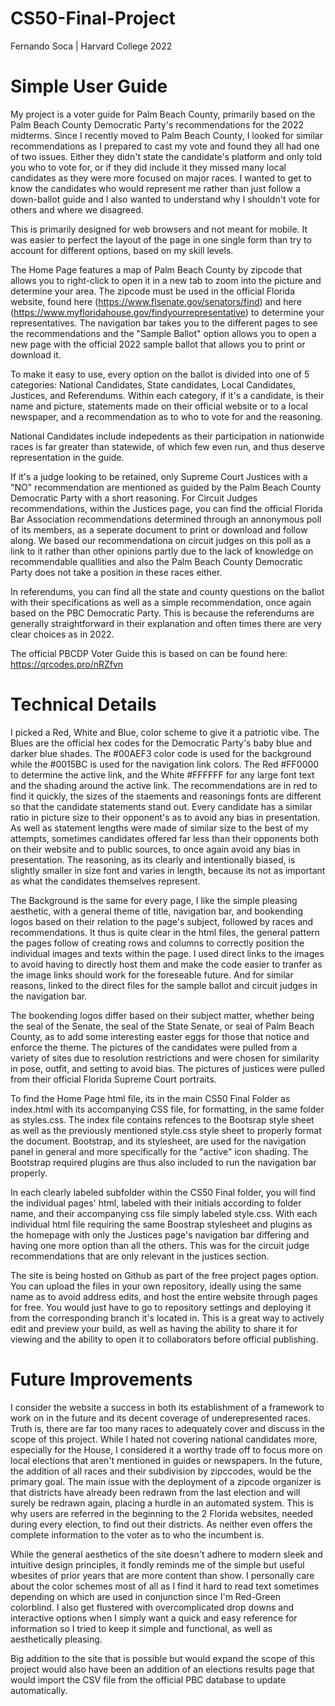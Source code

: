 # CS50-Final-Project
Fernando Soca | Harvard College 2022

# Simple User Guide
  My project is a voter guide for Palm Beach County, primarily based on the Palm Beach County Democratic Party's recommendations for the 2022 midterms. Since I recently moved to Palm Beach County, I looked for similar recommendations as I prepared to cast my vote and found they all had one of two issues. Either they didn't state the candidate's platform and only told you who to vote for, or if they did include it they missed many local candidates as they were more focused on major races. I wanted to get to know the candidates who would represent me rather than just follow a down-ballot guide and I also wanted to understand why I shouldn't vote for others and where we disagreed. 
  
  This is primarily designed for web browsers and not meant for mobile. It was easier to perfect the layout of the page in one single form than try to account for different options, based on my skill levels. 

  The Home Page features a map of Palm Beach County by zipcode that allows you to right-click to open it in a new tab to zoom into the picture and determine your area. The zipcode must be used in the official Florida website, found here (https://www.flsenate.gov/senators/find) and here (https://www.myfloridahouse.gov/findyourrepresentative) to determine your representatives. The navigation bar takes you to the different pages to see the recommendations and the "Sample Ballot" option allows you to open a new page with the official 2022 sample ballot that allows you to print or download it.

  To make it easy to use, every option on the ballot is divided into one of 5 categories: National Candidates, State candidates, Local Candidates, Justices, and Referendums. Within each category, if it's a candidate, is their name and picture, statements made on their official website or to a local newspaper, and a recommendation as to who to vote for and the reasoning. 
  
  National Candidates include indepedents as their participation in nationwide races is far greater than statewide, of which few even run, and thus deserve representation in the guide. 
  
  If it's a judge looking to be retained, only Supreme Court Justices with a "NO" recommendation are mentioned as guided by the Palm Beach County Democratic Party with a short reasoning. For Circuit Judges recommendations, within the Justices page, you can find the official Florida Bar Association recommendations determined through an annonymous poll of its members, as a seperate document to print or download and follow along. We based our recommendationa on circuit judges on this poll as a link to it rather than other opinions partly due to the lack of knowledge on recommendable quallities and also the Palm Beach County Democratic Party does not take a position in these races either.
  
  In referendums, you can find all the state and county questions on the ballot with their specifications as well as a simple recommendation, once again based on the PBC Democratic Party. This is because the referendums are generally straightforward in their explanation and often times there are very clear choices as in 2022.
  
  The official PBCDP Voter Guide this is based on can be found here: https://qrcodes.pro/nRZfvn
  
 # Technical Details

  I picked a Red, White and Blue, color scheme to give it a patriotic vibe. The Blues are the official hex codes for the Democratic Party's baby blue and darker blue shades. The #00AEF3 color code is used for the background while the #0015BC is used for the navigation link colors. The Red #FF0000 to determine the active link, and the White #FFFFFF for any large font text and the shading around the active link. The recommendations are in red to find it quickly, the sizes of the staements and reasonings fonts are different so that the candidate statements stand out. Every candidate has a similar ratio in picture size to their opponent's as to avoid any bias in presentation. As well as statement lengths were made of similar size to the best of my attempts, sometimes candidates offered far less than their opponents both on their website and to public sources, to once again avoid any bias in presentation. The reasoning, as its clearly and intentionally biased, is slightly smaller in size font and varies in length, because its not as important as what the candidates themselves represent. 
  
  The Background is the same for every page, I like the simple pleasing aesthetic, with a general theme of title, navigation bar, and bookending logos based on their relation to the page's subject, followed by races and recommendations. It thus is quite clear in the html files, the general pattern the pages follow of creating rows and columns to correctly position the individual images and texts within the page. I used direct links to the images to avoid having to directly host them and make the code easier to tranfer as the image links should work for the foreseable future. And for similar reasons, linked to the direct files for the sample ballot and circuit judges in the navigation bar. 
  
  The bookending logos differ based on their subject matter, whether being the seal of the Senate, the seal of the State Senate, or seal of Palm Beach County, as to add some interesting easter eggs for those that notice and enforce the theme. The pictures of the candidates were pulled from a variety of sites due to resolution restrictions and were chosen for similarity in pose, outfit, and setting to avoid bias. The pictures of justices were pulled from their official Florida Supreme Court portraits.

  To find the Home Page html file, its in the main CS50 Final Folder as index.html with its accompanying CSS file, for formatting, in the same folder as styles.css. The index file contains refences to the Bootsrap style sheet as well as the previously mentioned style.css style sheet to properly format the document. Bootstrap, and its stylesheet, are used for the navigation panel in general and more specifically for the "active" icon shading. The Bootstrap required plugins are thus also included to run the navigation bar properly. 
  
  In each clearly labeled subfolder within the CS50 Final folder, you will find the individual pages' html, labeled with their initials according to folder name, and their accompanying css file simply labeled style.css. With each individual html file requiring the same Boostrap stylesheet and plugins as the homepage with only the Justices page's navigation bar differing and having one more option than all the others. This was for the circuit judge recommendations that are only relevant in the justices section. 
  
  The site is being hosted on Github as part of the free project pages option. You can upload the files in your own repository, ideally using the same name as to avoid address edits, and host the entire website through pages for free. You would just have to go to repository settings and deploying it from the corresponding branch it's located in. This is a great way to actively edit and preview your build, as well as having the ability to share it for viewing and the ability to open it to collaborators before official publishing.
  
  # Future Improvements
  
  I consider the website a success in both its establishment of a framework to work on in the future and its decent coverage of underepresented races. Truth is, there are far too many races to adequately cover and discuss in the scope of this project. While I hated not covering national candidates more, especially for the House, I considered it a worthy trade off to focus more on local elections that aren't mentioned in guides or newspapers. In the future, the addition of all races and their subdivision by zipccodes, would be the primary goal. The main issue with the deployment of a zipcode organizer is that districts have already been redrawn from the last election and will surely be redrawn again, placing a hurdle in an automated system. This is why users are referred in the beginning to the 2 Florida websites, needed during every election, to find out their districts. As neither even offers the complete information to the voter as to who the incumbent is. 
    
   While the general aesthetics of the site doesn't adhere to modern sleek and intuitive design principles, it fondly reminds me of the simple but useful wbesites of prior years that are more content than show. I personally care about the color schemes most of all as I find it hard to read text sometimes depending on which are used in conjunction since I'm Red-Green colorblind. I also get flustered with overcomplicated drop downs and interactive options when I simply want a quick and easy reference for information so I tried to keep it simple and functional, as well as aesthetically pleasing. 
   
   Big addition to the site that is possible but would expand the scope of this project would also have been an addition of an elections results page that would import the CSV file from the official PBC database to update automatically. 
